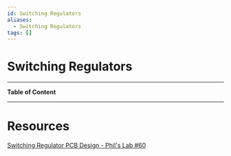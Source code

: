 ```yaml
---
id: Switching Regulators
aliases:
  - Switching Regulators
tags: []
---
```


# Switching Regulators

---

**Table of Content**

---

# Resources

[Switching Regulator PCB Design - Phil's Lab #60](https://youtu.be/AmfLhT5SntE?si=tW9mI-T2FU85oE-H)
